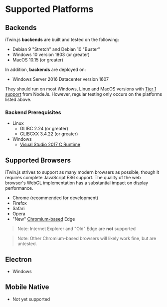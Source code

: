 # Supported Platforms

## Backends

iTwin.js **backends** are built and tested on the following:

- Debian 9 "Stretch" and Debian 10 "Buster"
- Windows 10 version 1803 (or greater)
- MacOS 10.15 (or greater)

In addition, **backends** are deployed on:

- Windows Server 2016 Datacenter version 1607

They should run on most Windows, Linux and MacOS versions with [Tier 1 support](https://github.com/nodejs/node/blob/master/BUILDING.md#platform-list) from NodeJs. However, regular testing only occurs on the platforms listed above.

### Backend Prerequisites

- Linux
  - GLIBC 2.24 (or greater)
  - GLIBCXX 3.4.22 (or greater)
- Windows
  - [Visual Studio 2017 C Runtime](https://support.microsoft.com/help/2977003/the-latest-supported-visual-c-downloads)

## Supported Browsers

iTwin.js strives to support as many modern browsers as possible, though it requires complete JavaScript ES6 support. The quality of the web browser's WebGL implementation has a substantial impact on display performance.

- Chrome (recommended for development)
- Firefox
- Safari
- Opera
- "New" [Chromium-based](https://www.microsoft.com/edge) Edge

> Note: Internet Explorer and "Old" Edge are **not** supported

> Note: Other Chromium-based browsers will likely work fine, but are untested.

## Electron

- Windows

## Mobile Native

- Not yet supported
